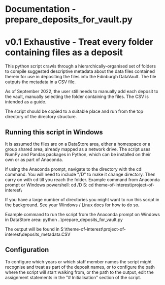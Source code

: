 # Documentation - prepare_deposits_for_vault.py 
# v0.1 Exhaustive - Treat every folder containing files as a deposit
This python script crawls through a hierarchically-organised set of folders 
to compile suggested descriptive metadata about the data files contained therein 
for use in depositing the files into the Edinburgh DataVault. 
The file outputs the metadata in a CSV file. 

As of September 2022, the user still needs to manually add each deposit to the vault, manually selecting the folder containing the files. The CSV is intended as a guide. 

The script should be copied to a suitable place and run from the top directory of the directory structure. 

## Running this script in Windows 
It is assumed the files are on a DataStore area, either a homespace or a group shared area, 
already mapped as a network drive. 
The script uses NumPy and Pandas packages in Python, which can be installed on their own or as part of Anaconda. 

If using the Anaconda prompt, navigate to the directory with the cd command. 
You will need to include "/D" to make it change directory. Then carry on with cd till you reach the folder. Example command from Anaconda prompt or Windows powershell: 
cd /D S:
cd theme-of-interest\project-of-interest\

If you have a large number of directories you might want to run this script in the background. See your Windows / Linux docs for how to do so. 

Example command to run the script from the Anaconda prompt on Windows in DataStore area: 
python ..\prepare_deposits_for_vault.py

The output will be found in S:\theme-of-interest\project-of-interest\deposits_metadata.CSV 

## Configuration 
To configure which years or which staff member names the script might recognise and treat as part of the deposit names, or to configure the path where the script will start walking from, or the path to the output, edit the assignment statements in the "# Initialisation" section of the script. 
